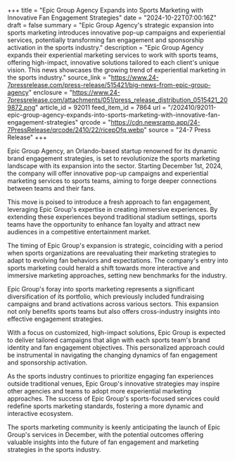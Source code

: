 +++
title = "Epic Group Agency Expands into Sports Marketing with Innovative Fan Engagement Strategies"
date = "2024-10-22T07:00:16Z"
draft = false
summary = "Epic Group Agency's strategic expansion into sports marketing introduces innovative pop-up campaigns and experiential services, potentially transforming fan engagement and sponsorship activation in the sports industry."
description = "Epic Group Agency expands their experiential marketing services to work with sports teams, offering high-impact, innovative solutions tailored to each client's unique vision. This news showcases the growing trend of experiential marketing in the sports industry."
source_link = "https://www.24-7pressrelease.com/press-release/515421/big-news-from-epic-group-agency"
enclosure = "https://www.24-7pressrelease.com/attachments/051/press_release_distribution_0515421_209872.png"
article_id = 92011
feed_item_id = 7864
url = "/202410/92011-epic-group-agency-expands-into-sports-marketing-with-innovative-fan-engagement-strategies"
qrcode = "https://cdn.newsramp.app/24-7PressRelease/qrcode/2410/22/ricepOfq.webp"
source = "24-7 Press Release"
+++

<p>Epic Group Agency, an Orlando-based startup renowned for its dynamic brand engagement strategies, is set to revolutionize the sports marketing landscape with its expansion into the sector. Starting December 1st, 2024, the company will offer innovative pop-up campaigns and experiential marketing services to sports teams, aiming to forge deeper connections between teams and their fans.</p><p>This move is poised to introduce a fresh approach to fan engagement, leveraging Epic Group's expertise in creating immersive experiences. By extending these experiences beyond traditional stadium settings, sports teams have the opportunity to enhance fan loyalty and attract new audiences in a competitive entertainment market.</p><p>The timing of Epic Group's expansion is strategic, coinciding with a period when sports organizations are reevaluating their marketing strategies to adapt to evolving fan behaviors and expectations. The company's entry into sports marketing could herald a shift towards more interactive and immersive marketing approaches, setting new benchmarks for the industry.</p><p>Epic Group's foray into sports marketing represents a significant diversification of its portfolio, which previously included fundraising campaigns and brand activations across various sectors. This expansion not only benefits sports teams but also offers cross-industry insights into effective engagement strategies.</p><p>With a focus on customized, high-impact solutions, Epic Group is expected to deliver tailored campaigns that align with each sports team's brand identity and fan engagement objectives. This personalized approach could be instrumental in navigating the changing dynamics of fan engagement and sponsorship activation.</p><p>As the sports industry continues to prioritize engaging fan experiences outside traditional venues, Epic Group's innovative strategies may inspire other agencies and teams to adopt more experiential marketing approaches. The success of Epic Group's sports-focused services could redefine sports marketing standards, fostering a more dynamic and interactive ecosystem.</p><p>The sports marketing community is keenly anticipating the launch of Epic Group's services in December, with the potential outcomes offering valuable insights into the future of fan engagement and marketing strategies in the sports industry.</p>